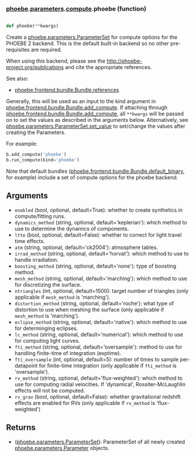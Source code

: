 ### [phoebe](phoebe.md).[parameters](phoebe.parameters.md).[compute](phoebe.parameters.compute.md).phoebe (function)


```py

def phoebe(**kwargs)

```



Create a [phoebe.parameters.ParameterSet](phoebe.parameters.ParameterSet.md) for compute options for the
PHOEBE 2 backend.  This is the default built-in backend so no other
pre-requisites are required.

When using this backend, please see the
<a href="http://phoebe-project.org/publications">http://phoebe-project.org/publications</a> and cite
the appropriate references.

See also:
* [phoebe.frontend.bundle.Bundle.references](phoebe.frontend.bundle.Bundle.references.md)

Generally, this will be used as an input to the kind argument in
[phoebe.frontend.bundle.Bundle.add_compute](phoebe.frontend.bundle.Bundle.add_compute.md).  If attaching through
[phoebe.frontend.bundle.Bundle.add_compute](phoebe.frontend.bundle.Bundle.add_compute.md), all `**kwargs` will be
passed on to set the values as described in the arguments below.  Alternatively,
see [phoebe.parameters.ParameterSet.set_value](phoebe.parameters.ParameterSet.set_value.md) to set/change the values
after creating the Parameters.

For example:

```py
b.add_compute('phoebe')
b.run_compute(kind='phoebe')
```

Note that default bundles ([phoebe.frontend.bundle.Bundle.default_binary](phoebe.frontend.bundle.Bundle.default_binary.md), for example)
include a set of compute options for the phoebe backend.

Arguments
----------
* `enabled` (bool, optional, default=True): whether to create synthetics in
    compute/fitting runs.
* `dynamics_method` (string, optional, default='keplerian'): which method to
    use to determine the dynamics of components.
* `ltte` (bool, optional, default=False): whether to correct for light
    travel time effects.
* `atm` (string, optional, default='ck2004'): atmosphere tables.
* `irrad_method` (string, optional, default='horvat'): which method to use
    to handle irradiation.
* `boosting_method` (string, optional, default='none'): type of boosting method.
* `mesh_method` (string, optional, default='marching'): which method to use
    for discretizing the surface.
* `ntriangles` (int, optional, default=1500): target number of triangles
    (only applicable if `mesh_method` is 'marching').
* `distortion_method` (string, optional, default='roche'): what type of
    distortion to use when meshing the surface (only applicable
    if `mesh_method` is 'marching').
* `eclipse_method` (string, optional, default='native'): which method to use
    for determinging eclipses.
* `lc_method` (string, optional, default='numerical'): which method to use
    for computing light curves.
* `fti_method` (string, optional, default='oversample'): method to use for
    handling finite-time of integration (exptime).
* `fti_oversample` (int, optional, default=5): number of times to sample
    per-datapoint for finite-time integration (only applicable if
    `fti_method` is 'oversample').
* `rv_method` (string, optional, default='flux-weighted'): which method to
    use for computing radial velocities.  If 'dynamical', Rossiter-McLaughlin
    effects will not be computed.
* `rv_grav` (bool, optional, default=False): whether gravitational redshift
    effects are enabled for RVs (only applicable if `rv_method` is
    'flux-weighted')

Returns
--------
* ([phoebe.parameters.ParameterSet](phoebe.parameters.ParameterSet.md)): ParameterSet of all newly created
    [phoebe.parameters.Parameter](phoebe.parameters.Parameter.md) objects.

